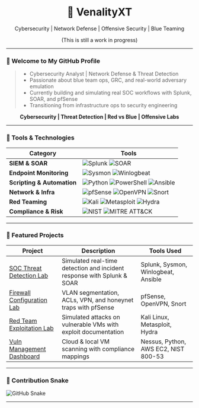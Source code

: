 <!-- GitHub Profile README -->

<h1 align="center">🧠 VenalityXT</h1>
<p align="center">Cybersecurity | Network Defense | Offensive Security | Blue Teaming</p>
<p align="center">(This is still a work in progress)</p>

--- 
 
### 👋 Welcome to My GitHub Profile

> - Cybersecurity Analyst | Network Defense & Threat Detection  
> - Passionate about blue team ops, GRC, and real-world adversary emulation  
> - Currently building and simulating real SOC workflows with Splunk, SOAR, and pfSense  
> - Transitioning from infrastructure ops to security engineering  


<p align="center"><strong>Cybersecurity | Threat Detection | Red vs Blue | Offensive Labs</strong></p>

---

### 🧰 Tools & Technologies

| Category | Tools |
|----------|-------|
| **SIEM & SOAR** | ![Splunk](https://img.shields.io/badge/SIEM-Splunk-blue?logo=splunk) ![SOAR](https://img.shields.io/badge/SOAR-Playbooks-critical) |
| **Endpoint Monitoring** | ![Sysmon](https://img.shields.io/badge/Logs-Sysmon-purple) ![Winlogbeat](https://img.shields.io/badge/Forwarder-Winlogbeat-blue) |
| **Scripting & Automation** | ![Python](https://img.shields.io/badge/Scripting-Python-yellow?logo=python) ![PowerShell](https://img.shields.io/badge/Scripting-PowerShell-blue?logo=powershell) ![Ansible](https://img.shields.io/badge/Automation-Ansible-red?logo=ansible) |
| **Network & Infra** | ![pfSense](https://img.shields.io/badge/Firewall-pfSense-red) ![OpenVPN](https://img.shields.io/badge/VPN-OpenVPN-orange) ![Snort](https://img.shields.io/badge/IDS-Snort-lightgrey) |
| **Red Teaming** | ![Kali](https://img.shields.io/badge/Offense-Kali%20Linux-black) ![Metasploit](https://img.shields.io/badge/Exploit-Metasploit-blue) ![Hydra](https://img.shields.io/badge/Password%20Attack-Hydra-orange) |
| **Compliance & Risk** | ![NIST](https://img.shields.io/badge/Framework-NIST%20800--53-green) ![MITRE ATT&CK](https://img.shields.io/badge/Threat%20Intel-MITRE%20ATT%26CK-lightgrey) |

---

### 🧪 Featured Projects

| Project | Description | Tools Used |
|--------|-------------|------------|
| [SOC Threat Detection Lab](https://github.com/yourusername/SOC-Lab) | Simulated real-time detection and incident response with Splunk & SOAR | Splunk, Sysmon, Winlogbeat, Ansible |
| [Firewall Configuration Lab](https://github.com/yourusername/Firewall-Lab) | VLAN segmentation, ACLs, VPN, and honeynet traps with pfSense | pfSense, OpenVPN, Snort |
| [Red Team Exploitation Lab](https://github.com/yourusername/Red-Team-Lab) | Simulated attacks on vulnerable VMs with exploit documentation | Kali Linux, Metasploit, Hydra |
| [Vuln Management Dashboard](https://github.com/yourusername/Vuln-Dashboard) | Cloud & local VM scanning with compliance mappings | Nessus, Python, AWS EC2, NIST 800-53 |

---

### 🐍 Contribution Snake

<picture>
  <source media="(prefers-color-scheme: dark)" srcset="https://VenalityXT.github.io/VenalityXT/github-contribution-grid-snake-dark.svg" />
  <source media="(prefers-color-scheme: light)" srcset="https://VenalityXT.github.io/VenalityXT/github-contribution-grid-snake.svg" />
  <img alt="GitHub Snake" src="https://VenalityXT.github.io/VenalityXT/github-contribution-grid-snake.svg" />
</picture>

---

<!-- End of README -->

